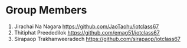 # Group Members
1. Jirachai Na Nagara https://github.com/JaoTaohu/iotclass67
2. Thitiphat Preededilok https://github.com/emag51/iotclass67
3. Sirapaop Trakhanweeradech https://github.com/sirapaop/iotclass67
